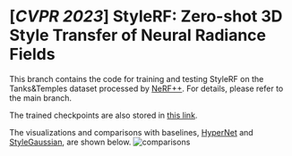 # [*CVPR 2023*] StyleRF: Zero-shot 3D Style Transfer of Neural Radiance Fields

This branch contains the code for training and testing StyleRF on the Tanks&Temples dataset processed by [NeRF++](https://github.com/Kai-46/nerfplusplus). For details, please refer to the main branch.

The trained checkpoints are also stored in [this link](https://drive.google.com/drive/folders/1nF9-6lTIhktG5JjNvnmdYOo1LTvtK7Dw?usp=share_link).

The visualizations and comparisons with baselines, [HyperNet](https://ztex08010518.github.io/3dstyletransfer/) and [StyleGaussian](https://kunhao-liu.github.io/StyleGaussian/), are shown below.
![comparisons](https://kunhao-liu.github.io/StyleGaussian/resources/comparsion.jpg)